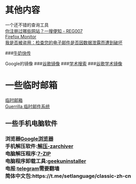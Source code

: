 # 其他内容

一个还不错的查询工具<br>
[你注册过哪些网站？一搜便知 - REG007](https://www.reg007.com/)<br>
[Firefox Monitor](https://monitor.firefox.com/)<br>
[我是否被盗用：检查您的电子邮件是否因数据泄露而遭到破坏](https://haveibeenpwned.com/)<br>

###[牛奶快传](https://cowtransfer.com/)

Google的镜像
###[谷歌镜像](https://coderschool.cn/1853.html)
###[学术搜索](https://scholar.chongbuluo.com/)
###[谷歌学术镜像](https://ac.scmor.com/)


# 一些临时邮箱
[临时邮箱](http://24mail.chacuo.net/)<br>
[Guerrilla 临时邮件系统](https://www.guerrillamail.com/zh/inbox)

## 一些手机电脑软件
<h3>
浏览器<a target="_blank" href="https://www.google.cn/intl/zh-CN/chrome/">Google浏览器</a><br>
手机解压软件:<a target="_blank" href="https://www.zarchiver.me/download-zarchiver/">解压-zarchiver</a><br>
电脑解压程序:<a target="_blank" href="https://www.7-zip.org/">7-ZIP</a><br>
电脑程序卸载工具:<a target="_blank" href="https://geekuninstaller.com">geekuninstaller</a><br>
电报:<a target="_blank" href="https://telegram.org/" title="">telegram</a>需要翻墙<br>简体中文包:https://t.me/setlanguage/classic-zh-cn
</h3>
